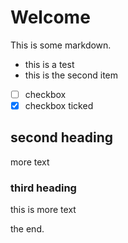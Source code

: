# Welcome

This is some markdown.

- this is a test
- this is the second item
- [ ] checkbox
- [x] checkbox ticked

## second heading

more text

### third heading

this is more text

the end.
